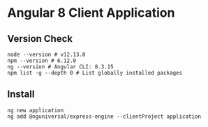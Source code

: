 # Angular 8 Client Application

## Version Check
```
node --version # v12.13.0
npm --version # 6.12.0
ng --version # Angular CLI: 8.3.15
npm list -g --depth 0 # List globally installed packages
```

## Install
```
ng new application
ng add @nguniversal/express-engine --clientProject application
```
